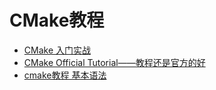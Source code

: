 # CMake教程

- [CMake 入门实战](http://www.hahack.com/codes/cmake/)
- [CMake Official Tutorial——教程还是官方的好](https://www.cnblogs.com/Xiaoyan-Li/p/5674747.html)
- [cmake教程 基本语法](https://blog.csdn.net/luanpeng825485697/article/details/81202136)